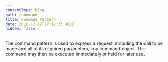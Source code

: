 ```yaml
---
contentType: blog
path: /command
title: Command Pattern
date: 2018-12-12T17:12:33.962Z
hidden: false
---
```

The command pattern is used to express a request, including the call to be made and all of its required parameters, in a command object. The command may then be executed immediately or held for later use.